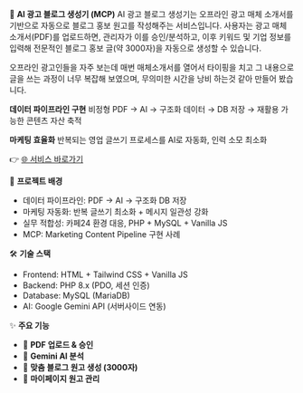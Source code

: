 📌 **AI 광고 블로그 생성기 (MCP)**
AI 광고 블로그 생성기는 오프라인 광고 매체 소개서를 기반으로 자동으로 블로그 홍보 원고를 작성해주는 서비스입니다.
사용자는 광고 매체 소개서(PDF)를 업로드하면, 관리자가 이를 승인/분석하고, 이후 키워드 및 기업 정보를 입력해 전문적인 블로그 홍보 글(약 3000자)을 자동으로 생성할 수 있습니다.

오프라인 광고인들을 자주 보는데 매번 매체소개서를 열어서 타이핑을 치고 그 내용으로 글을 쓰는 과정이 너무 복잡해 보였으며, 
무의미한 시간을 낭비 하는것 같아 만들어 봤습니다.

**데이터 파이프라인 구현**
비정형 PDF → AI → 구조화 데이터 → DB 저장 → 재활용 가능한 콘텐츠 자산 축적

**마케팅 효율화**
반복되는 영업 글쓰기 프로세스를 AI로 자동화, 인력 소모 최소화

👉 [🌐 서비스 바로가기](https://offad.mycafe24.com/)

🎯 **프로젝트 배경**
- 데이터 파이프라인: PDF → AI → 구조화 DB 저장  
- 마케팅 자동화: 반복 글쓰기 최소화 + 메시지 일관성 강화  
- 실무 적합성: 카페24 환경 대응, PHP + MySQL + Vanilla JS  
- MCP: Marketing Content Pipeline 구현 사례

🛠️ **기술 스택**
- Frontend: HTML + Tailwind CSS + Vanilla JS  
- Backend: PHP 8.x (PDO, 세션 인증)  
- Database: MySQL (MariaDB)  
- AI: Google Gemini API (서버사이드 연동)

✨ **주요 기능**
- 📄 **PDF 업로드 & 승인**
- 🤖 **Gemini AI 분석**
- 📝 **맞춤 블로그 원고 생성 (3000자)**
- 📂 **마이페이지 원고 관리**
